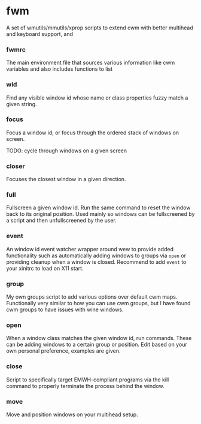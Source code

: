 # fwm

A set of wmutils/mmutils/xprop scripts to extend cwm with better multihead and
keyboard support, and

### fwmrc

The main environment file that sources various information like cwm variables
and also includes functions to list 

### wid

Find any visible window id whose name or class properties fuzzy match a given
string.

### focus

Focus a window id, or focus through the ordered stack of windows on screen.

TODO: cycle through windows on a given screen

### closer

Focuses the closest window in a given direction.

### full

Fullscreen a given window id. Run the same command to reset the window back to
its original position. Used mainly so windows can be fullscreened by a script
and then unfullscreened by the user.

### event

An window id event watcher wrapper around wew to provide added functionality
such as automatically adding windows to groups via `open` or providing cleanup
when a window is closed. Recommend to add `event` to your xinitrc to load on X11
start.

### group

My own groups script to add various options over default cwm maps. Functionally
very similar to how you can use cwm groups, but I have found cwm groups to have
issues with wine windows.

### open

When a window class matches the given window id, run commands. These can be
adding windows to a certain group or position. Edit based on your own personal
preference, examples are given.

### close

Script to specifically target EMWH-compliant programs via the kill
command to properly terminate the process behind the window.

### move

Move and position windows on your multihead setup.
